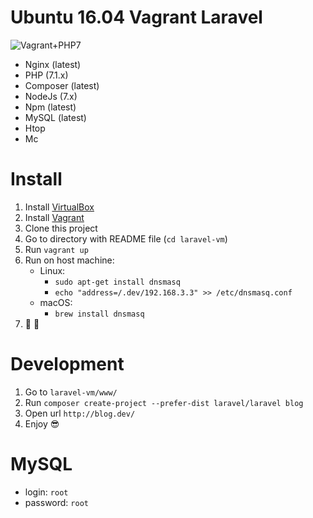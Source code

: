 # Ubuntu 16.04 Vagrant Laravel
![Vagrant+PHP7](http://i.imgur.com/3gzpT3P.png)
* Nginx (latest)
* PHP (7.1.x)
* Composer (latest)
* NodeJs (7.x)
* Npm (latest)
* MySQL (latest)
* Htop
* Mc

# Install
1. Install [VirtualBox](https://www.virtualbox.org/wiki/Downloads)
2. Install [Vagrant](https://www.vagrantup.com/)
3. Clone this project
4. Go to directory with README file (`cd laravel-vm`)
5. Run `vagrant up`
6. Run on host machine:
    * Linux:
        * `sudo apt-get install dnsmasq`
        * `echo "address=/.dev/192.168.3.3" >> /etc/dnsmasq.conf`
    * macOS:
        * `brew install dnsmasq`
7. :tada: :balloon:

# Development
1. Go to `laravel-vm/www/`
2. Run `composer create-project --prefer-dist laravel/laravel blog`
3. Open url `http://blog.dev/`
4. Enjoy :sunglasses:

# MySQL
* login: `root`
* password: `root`
